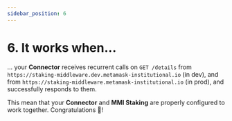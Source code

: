 ```yaml
---
sidebar_position: 6
---
```


# 6. It works when...

... your **Connector** receives recurrent calls on `GET /details` from `https://staking-middleware.dev.metamask-institutional.io` (in dev), and from `https://staking-middleware.metamask-institutional.io` (in prod), and successfully responds to them.

This mean that your **Connector** and **MMI Staking** are properly configured to work together. Congratulations 🎉!
